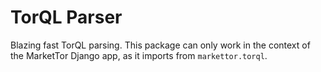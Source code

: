# TorQL Parser

Blazing fast TorQL parsing. This package can only work in the context of the MarketTor Django app, as it imports from `markettor.torql`.
